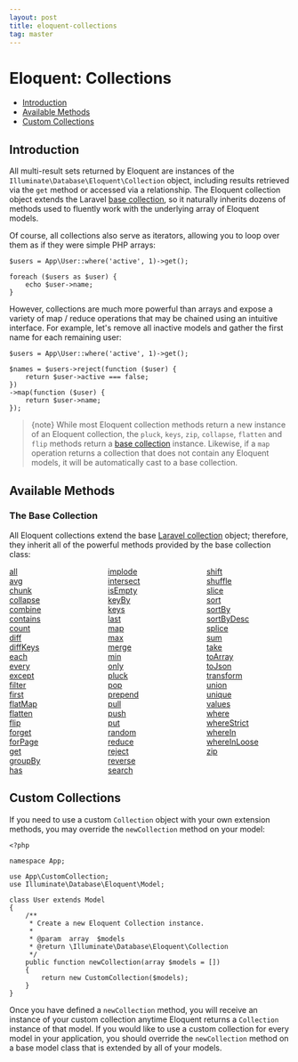 ```yaml
---
layout: post
title: eloquent-collections
tag: master
---
```

# Eloquent: Collections

- [Introduction](#introduction)
- [Available Methods](#available-methods)
- [Custom Collections](#custom-collections)

<a name="introduction"></a>
## Introduction

All multi-result sets returned by Eloquent are instances of the `Illuminate\Database\Eloquent\Collection` object, including results retrieved via the `get` method or accessed via a relationship. The Eloquent collection object extends the Laravel [base collection](/laravel_tw/docs/master/collections), so it naturally inherits dozens of methods used to fluently work with the underlying array of Eloquent models.

Of course, all collections also serve as iterators, allowing you to loop over them as if they were simple PHP arrays:

    $users = App\User::where('active', 1)->get();

    foreach ($users as $user) {
        echo $user->name;
    }

However, collections are much more powerful than arrays and expose a variety of map / reduce operations that may be chained using an intuitive interface. For example, let's remove all inactive models and gather the first name for each remaining user:

    $users = App\User::where('active', 1)->get();

    $names = $users->reject(function ($user) {
        return $user->active === false;
    })
    ->map(function ($user) {
        return $user->name;
    });

> {note} While most Eloquent collection methods return a new instance of an Eloquent collection, the `pluck`, `keys`, `zip`, `collapse`, `flatten` and `flip` methods return a [base collection](/laravel_tw/docs/master/collections) instance. Likewise, if a `map` operation returns a collection that does not contain any Eloquent models, it will be automatically cast to a base collection.

<a name="available-methods"></a>
## Available Methods

### The Base Collection

All Eloquent collections extend the base [Laravel collection](/laravel_tw/docs/master/collections) object; therefore, they inherit all of the powerful methods provided by the base collection class:

<style>
    #collection-method-list > p {
        column-count: 3; -moz-column-count: 3; -webkit-column-count: 3;
        column-gap: 2em; -moz-column-gap: 2em; -webkit-column-gap: 2em;
    }

    #collection-method-list a {
        display: block;
    }
</style>

<div id="collection-method-list" markdown="1">

[all](/laravel_tw/docs/master/collections#method-all)
[avg](/laravel_tw/docs/master/collections#method-avg)
[chunk](/laravel_tw/docs/master/collections#method-chunk)
[collapse](/laravel_tw/docs/master/collections#method-collapse)
[combine](/laravel_tw/docs/master/collections#method-combine)
[contains](/laravel_tw/docs/master/collections#method-contains)
[count](/laravel_tw/docs/master/collections#method-count)
[diff](/laravel_tw/docs/master/collections#method-diff)
[diffKeys](/laravel_tw/docs/master/collections#method-diffkeys)
[each](/laravel_tw/docs/master/collections#method-each)
[every](/laravel_tw/docs/master/collections#method-every)
[except](/laravel_tw/docs/master/collections#method-except)
[filter](/laravel_tw/docs/master/collections#method-filter)
[first](/laravel_tw/docs/master/collections#method-first)
[flatMap](/laravel_tw/docs/master/collections#method-flatmap)
[flatten](/laravel_tw/docs/master/collections#method-flatten)
[flip](/laravel_tw/docs/master/collections#method-flip)
[forget](/laravel_tw/docs/master/collections#method-forget)
[forPage](/laravel_tw/docs/master/collections#method-forpage)
[get](/laravel_tw/docs/master/collections#method-get)
[groupBy](/laravel_tw/docs/master/collections#method-groupby)
[has](/laravel_tw/docs/master/collections#method-has)
[implode](/laravel_tw/docs/master/collections#method-implode)
[intersect](/laravel_tw/docs/master/collections#method-intersect)
[isEmpty](/laravel_tw/docs/master/collections#method-isempty)
[keyBy](/laravel_tw/docs/master/collections#method-keyby)
[keys](/laravel_tw/docs/master/collections#method-keys)
[last](/laravel_tw/docs/master/collections#method-last)
[map](/laravel_tw/docs/master/collections#method-map)
[max](/laravel_tw/docs/master/collections#method-max)
[merge](/laravel_tw/docs/master/collections#method-merge)
[min](/laravel_tw/docs/master/collections#method-min)
[only](/laravel_tw/docs/master/collections#method-only)
[pluck](/laravel_tw/docs/master/collections#method-pluck)
[pop](/laravel_tw/docs/master/collections#method-pop)
[prepend](/laravel_tw/docs/master/collections#method-prepend)
[pull](/laravel_tw/docs/master/collections#method-pull)
[push](/laravel_tw/docs/master/collections#method-push)
[put](/laravel_tw/docs/master/collections#method-put)
[random](/laravel_tw/docs/master/collections#method-random)
[reduce](/laravel_tw/docs/master/collections#method-reduce)
[reject](/laravel_tw/docs/master/collections#method-reject)
[reverse](/laravel_tw/docs/master/collections#method-reverse)
[search](/laravel_tw/docs/master/collections#method-search)
[shift](/laravel_tw/docs/master/collections#method-shift)
[shuffle](/laravel_tw/docs/master/collections#method-shuffle)
[slice](/laravel_tw/docs/master/collections#method-slice)
[sort](/laravel_tw/docs/master/collections#method-sort)
[sortBy](/laravel_tw/docs/master/collections#method-sortby)
[sortByDesc](/laravel_tw/docs/master/collections#method-sortbydesc)
[splice](/laravel_tw/docs/master/collections#method-splice)
[sum](/laravel_tw/docs/master/collections#method-sum)
[take](/laravel_tw/docs/master/collections#method-take)
[toArray](/laravel_tw/docs/master/collections#method-toarray)
[toJson](/laravel_tw/docs/master/collections#method-tojson)
[transform](/laravel_tw/docs/master/collections#method-transform)
[union](/laravel_tw/docs/master/collections#method-union)
[unique](/laravel_tw/docs/master/collections#method-unique)
[values](/laravel_tw/docs/master/collections#method-values)
[where](/laravel_tw/docs/master/collections#method-where)
[whereStrict](/laravel_tw/docs/master/collections#method-wherestrict)
[whereIn](/laravel_tw/docs/master/collections#method-wherein)
[whereInLoose](/laravel_tw/docs/master/collections#method-whereinloose)
[zip](/laravel_tw/docs/master/collections#method-zip)

</div>

<a name="custom-collections"></a>
## Custom Collections

If you need to use a custom `Collection` object with your own extension methods, you may override the `newCollection` method on your model:

    <?php

    namespace App;

    use App\CustomCollection;
    use Illuminate\Database\Eloquent\Model;

    class User extends Model
    {
        /**
         * Create a new Eloquent Collection instance.
         *
         * @param  array  $models
         * @return \Illuminate\Database\Eloquent\Collection
         */
        public function newCollection(array $models = [])
        {
            return new CustomCollection($models);
        }
    }

Once you have defined a `newCollection` method, you will receive an instance of your custom collection anytime Eloquent returns a `Collection` instance of that model. If you would like to use a custom collection for every model in your application, you should override the `newCollection` method on a base model class that is extended by all of your models.

